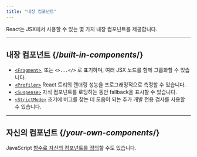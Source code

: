 ```yaml
---
title: "내장 컴포넌트"
---
```


<Intro>

React는 JSX에서 사용할 수 있는 몇 가지 내장 컴포넌트를 제공합니다.

</Intro>

---

## 내장 컴포넌트 {/*built-in-components*/}

* [`<Fragment>`](/reference/react/Fragment), 또는 `<>...</>` 로 표기하며, 여러 JSX 노드를 함께 그룹화할 수 있습니다.
* [`<Profiler>`](/reference/react/Profiler) React 트리의 렌더링 성능을 프로그래밍적으로 측정할 수 있습니다.
* [`<Suspense>`](/reference/react/Suspense) 자식 컴포넌트를 로딩하는 동안 fallback을 표시할 수 있습니다.
* [`<StrictMode>`](/reference/react/StrictMode) 초기에 버그를 찾는 데 도움이 되는 추가 개발 전용 검사를 사용할 수 있습니다.

---

## 자신의 컴포넌트 {/*your-own-components*/}

JavaScript [함수로 자신의 컴포넌트를 정의](/learn/your-first-component)할 수도 있습니다.
